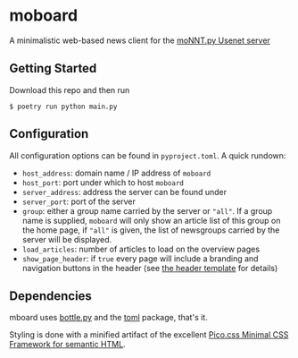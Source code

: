 # moboard

A minimalistic web-based news client for the
[moNNT.py Usenet server](https://github.com/teschmitt/moNNT.py)

## Getting Started

Download this repo and then run
```shell
$ poetry run python main.py
```

## Configuration

All configuration options can be found in `pyproject.toml`. A quick rundown:

- `host_address`: domain name / IP address of `moboard`
- `host_port`: port under which to host `moboard`
- `server_address`: address the server can be found under
- `server_port`: port of the server
- `group`: either a group name carried by the server or `"all"`. If a group name is supplied, `moboard` will only show an article list of this group on the home page, if `"all"` is given, the list of newsgroups carried by the server will be displayed.
- `load_articles`: number of articles to load on the overview pages
- `show_page_header`: if `true` every page will include a branding and navigation buttons in the header (see [the header template](moboard/views/layouts/header.tpl) for details)

## Dependencies

mboard uses [bottle.py](https://bottlepy.org) and the
[toml](https://pypi.org/project/toml/) package, 
that's it.

Styling is done with a minified artifact of the excellent 
[Pico.css Minimal CSS Framework for semantic HTML](https://github.com/picocss/pico).